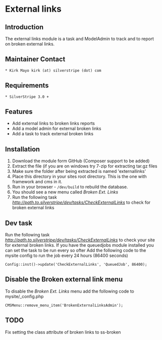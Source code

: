 # External links

## Introduction

The external links module is a task and ModelAdmin to track and to report on broken external links.

## Maintainer Contact

	* Kirk Mayo kirk (at) silverstripe (dot) com

## Requirements

	* SilverStripe 3.0 +

## Features

* Add external links to broken links reports
* Add a model admin for external broken links
* Add a task to track external broken links

## Installation

 1. Download the module form GitHub (Composer support to be added)
 2. Extract the file (if you are on windows try 7-zip for extracting tar.gz files
 3. Make sure the folder after being extracted is named 'externallinks'
 4. Place this directory in your sites root directory. This is the one with framework and cms in it.
 5. Run in your browser - `/dev/build` to rebuild the database.
 6. You should see a new menu called *Broken Ext. Links*
 7. Run the following task *http://path.to.silverstripe/dev/tasks/CheckExternalLinks* to check for broken external links

## Dev task ##

Run the following task *http://path.to.silverstripe/dev/tasks/CheckExternalLinks* to check your site for external
broken links.
If you have the queuedjobs module installed you can set the task to be run every so ofter
Add the following code to the mysite config to run the job every 24 hours (86400 seconds)

`Config::inst()->update('CheckExternalLinks', 'QueuedJob', 86400);`


## Disable the Broken external link menu

To disable the *Broken Ext. Links* menu add the following code to mysite/_config.php

`CMSMenu::remove_menu_item('BrokenExternalLinksAdmin');`

## TODO ##

Fix setting the class attribute of broken links to ss-broken
